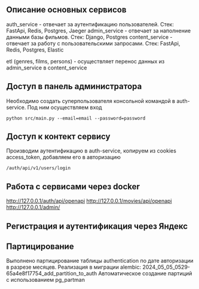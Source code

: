 ## Описание основных сервисов
auth_service - отвечает за аутентификацию пользователей. Стек: FastApi, Redis, Postgres, Jaeger
admin_service - отвечает за наполнение данными базы фильмов. Стек: Django, Postgres
content_service - отвечает за работу с пользовательскими запросами. Стек: FastApi, Redis, Postgres, Elastic

etl (genres, films, persons) - осуществляет перенос данных из admin_service в content_service

## Доступ в панель администратора
Необходимо создать суперпользователя консольной командой в auth-service. Под ним осуществляем вход
```
python src/main.py --email=email --password=password
```
## Доступ к контект сервису
Производим аутентификацию в auth-service, копируем из cookies access_token, добавляем его в авторизацию
```
/auth/api/v1/users/login
```

## Работа с сервисами через docker
http://127.0.0.1/auth/api/openapi
http://127.0.0.1/movies/api/openapi
http://127.0.0.1/admin/

## Регистрация и аутентификация через Яндекс


## Партицирование
Выполнено партицирование таблицы authentication по дате авторизации в разрезе месяцев. 
Реализация в миграции alembic:
2024_05_05_0529-65a4e8f17754_add_partition_to_auth
Автоматическое создание партиций с использованием pg_partman